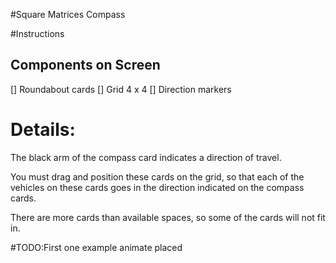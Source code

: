 #Square Matrices Compass

#Instructions

## Components on Screen
[] Roundabout cards
[] Grid 4 x 4
[] Direction markers


# Details:

The black arm of the compass card indicates a direction of travel.

You must drag and position these cards on the grid, so that
each of the vehicles on these cards goes in the direction indicated on the compass cards. 

There are more cards than available spaces, so some of the cards will not fit in.


#TODO:First one example animate placed